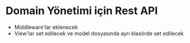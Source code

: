 # Domain Yönetimi için Rest API

- Middleware'lar eklenecek
- View'lar set edilecek ve model dosyasında ayrı klasörde set edilecek
